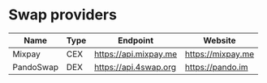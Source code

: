 # Swap providers

|Name|Type|Endpoint|Website|
|--|--|--|--|
|Mixpay|CEX|https://api.mixpay.me|https://mixpay.me|
|PandoSwap|DEX|https://api.4swap.org|https://pando.im|
